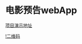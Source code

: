 # 电影预告webApp

[项目演示地址](http://movie.kyriel.cn)

[!二维码](https://github.com/lhz960904/movie-trailer/blob/master/images/qrcode.png?raw=true)

